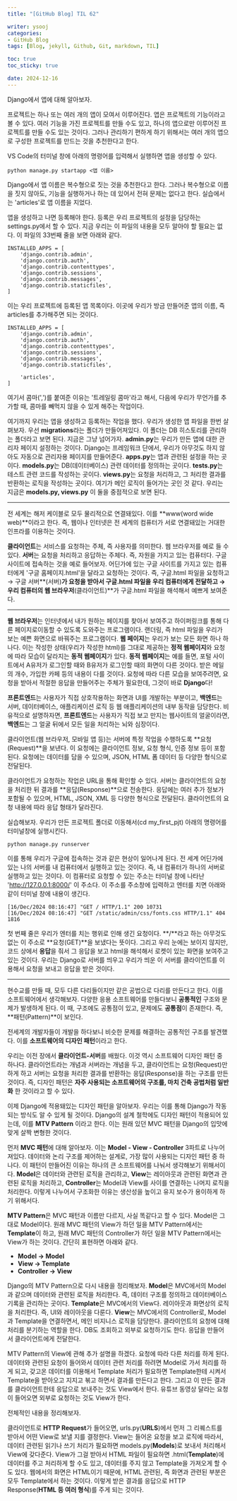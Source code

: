 ```yaml
---
title: "[GitHub Blog] TIL 62"

writer: ysooj
categories:
- GitHub Blog
tags: [Blog, jekyll, Github, Git, markdown, TIL]

toc: true
toc_sticky: true

date: 2024-12-16
---
```


Django에서 앱에 대해 알아보자.

프로젝트는 하나 또는 여러 개의 앱이 모여서 이루어진다. 앱은 프로젝트의 기능이라고 볼 수 있다. 여러 기능을 가진 프로젝트를 만들 수도 있고, 하나의 앱으로만 이루어진 프로젝트를 만들 수도 있는 것이다. 그러나 관리하기 편하게 하기 위해서는 여러 개의 앱으로 구성한 프로젝트를 만드는 것을 추천한다고 한다.

VS Code의 터미널 창에 아래의 명령어를 입력해서 실행하면 앱을 생성할 수 있다.

```
python manage.py startapp <앱 이름>
```

Django에서 앱 이름은 복수형으로 짓는 것을 추천한다고 한다. 그러나 복수형으로 이름을 짓지 않아도, 기능을 실행하거나 하는 데 있어서 전혀 문제는 없다고 한다. 실습에서는 'articles'로 앱 이름을 지었다.

앱을 생성하고 나면 등록해야 한다. 등록은 우리 프로젝트의 설정을 담당하는 settings.py에서 할 수 있다. 지금 우리는 이 파일의 내용을 모두 알아야 할 필요는 없다. 이 파일의 33번째 줄을 보면 아래와 같다.

```
INSTALLED_APPS = [
    'django.contrib.admin',
    'django.contrib.auth',
    'django.contrib.contenttypes',
    'django.contrib.sessions',
    'django.contrib.messages',
    'django.contrib.staticfiles',
]
```

이는 우리 프로젝트에 등록된 앱 목록이다. 이곳에 우리가 방금 만들어준 앱의 이름, 즉 articles를 추가해주면 되는 것이다.

```
INSTALLED_APPS = [
    'django.contrib.admin',
    'django.contrib.auth',
    'django.contrib.contenttypes',
    'django.contrib.sessions',
    'django.contrib.messages',
    'django.contrib.staticfiles',

    'articles',
]
```

여기서 콤마(',')를 붙여준 이유는 '트레일링 콤마'라고 해서, 다음에 우리가 무언가를 추가할 때, 콤마를 빼먹지 않을 수 있게 해주는 작업이다.

여기까지 우리는 앱을 생성하고 등록하는 작업을 했다. 우리가 생성한 앱 파일을 한번 살펴보자. 우선 **migrations**라는 폴더가 만들어져있다. 이 폴더는 DB 히스토리를 관리하는 폴더라고 보면 된다. 지금은 그냥 넘어가자. **admin.py**는 우리가 만든 앱에 대한 관리자 페이지 설정하는 것이다. Django는 프레임워크 단에서, 우리가 아무것도 하지 않아도 자동으로 관리자용 페이지를 만들어준다. **apps.py**는 앱과 관련된 설정을 하는 곳이다. **models.py**는 DB(데이터베이스) 관련 데이터를 정의하는 곳이다. **tests.py**는 테스트 관련 코드를 작성하는 곳이다. **views.py**는 요청을 처리하고, 그 처리한 결과를 반환하는 로직을 작성하는 곳이다. 여기가 메인 로직이 들어가는 곳인 것 같다. 우리는 지금은 **models.py, **views.py**** 이 둘을 중점적으로 보면 된다.

---

전 세계는 해저 케이블로 모두 물리적으로 연결돼있다. 이를 **www(word wide web)**이라고 한다. 즉, 웹이나 인터넷은 전 세계의 컴퓨터가 서로 연결돼있는 거대한 인프라를 이용하는 것이다.

**클라이언트**는 서비스를 요청하는 주체, 즉 사용자를 의미한다. 웹 브라우저를 예로 들 수 있다. **서버**는 요청을 처리하고 응답하는 주체다. 즉, 자원을 가지고 있는 컴퓨터다. 구글 사이트에 접속하는 것을 예로 들어보자. 어딘가에 있는 구글 사이트를 가지고 있는 컴퓨터에게 '구글 홈페이지.html'을 달라고 요청하는 것이다. 즉, 구글.html 파일을 요청하고 → 구글 서버**(서버)**가 요청을 받아서 구글.html 파일을 우리 컴퓨터에게 전달하고 → 우리 컴퓨터의 웹 브라우저**(클라이언트)**가 구글.html 파일을 해석해서 예쁘게 보여준다.

---

**웹 브라우저**는 인터넷에서 내가 원하는 페이지를 찾아서 보여주고 하이퍼링크를 통해 다른 페이지로이동할 수 있도록 도와주는 프로그램이다. 랜더링, 즉 html 파일을 우리가 보는 예쁜 화면으로 바꿔주는 프로그램이다. **웹 페이지**는 우리가 보는 모든 화면 하나 하나다. 이는 작성한 상태(우리가 작성한 html)를 그대로 제공하는 **정적 웹페이지**와 요청에 따라 모습이 달라지는 **동적 웹페이지**가 있다. **동적 웹페이지**는 예를 들면, 포털 사이트에서 A유저가 로그인할 때와 B유저가 로그인할 때의 화면이 다른 것이다. 받은 메일의 개수, 가입한 카페 등의 내용이 다를 것이다. 요청에 따라 다른 모습을 보여주려면, 요청을 받아서 적절한 응답을 만들어주는 주체가 필요한데, 그것이 바로 **Django**다!

**프론트엔드**는 사용자가 직접 상호작용하는 화면과 UI를 개발하는 부분이고, **백엔드**는 서버, 데이터베이스, 애플리케이션 로직 등 웹 애플리케이션의 내부 동작을 담당한다. 비유적으로 설명하자면, **프론트엔드**는 사용자가 직접 보고 만지는 웹사이트의 얼굴이라면, **백엔드**는 그 얼굴 뒤에서 모든 일을 처리하는 뇌와 심장이다.

클라이언트(웹 브라우저, 모바일 앱 등)는 서버에 특정 작업을 수행하도록 **요청(Request)**을 보낸다. 이 요청에는 클라이언트 정보, 요청 형식, 인증 정보 등이 포함된다. 요청에는 데이터를 담을 수 있으며, JSON, HTML 폼 데이터 등 다양한 형식으로 전달된다.

클라이언트가 요청하는 작업은 URL을 통해 확인할 수 있다. 서버는 클라이언트의 요청을 처리한 뒤 결과를 **응답(Response)**으로 전송한다. 응답에는 여러 추가 정보가 포함될 수 있으며, HTML, JSON, XML 등 다양한 형식으로 전달된다. 클라이언트의 요청 내용에 따라 응답 형태가 달라진다.

실습해보자. 우리가 만든 프로젝트 폴더로 이동해서(cd my\_first\_pjt) 아래의 명령어를 터미널창에 실행시킨다.

```
python manage.py runserver
```

이를 통해 우리가 구글에 접속하는 것과 같은 현상이 일어나게 된다. 전 세계 어딘가에 있는 나의 서버를 내 컴퓨터에서 실행하고 있는 것이다. 즉, 내 컴퓨터가 하나의 서버로 실행하고 있는 것이다. 이 컴퓨터로 요청할 수 있는 주소는 터미널 창에 나타난 'http://127.0.0.1:8000/' 이 주소다. 이 주소를 주소창에 입력하고 엔터를 치면 아래와 같이 터미널 창에 내용이 생긴다.

```
[16/Dec/2024 08:16:47] "GET / HTTP/1.1" 200 10731
[16/Dec/2024 08:16:47] "GET /static/admin/css/fonts.css HTTP/1.1" 404 1816
```

첫 번째 줄은 우리가 엔터를 치는 행위로 인해 생긴 요청이다. **/**라고 하는 아무것도 없는 이 주소로 **요청(GET)**을 보냈다는 뜻이다. 그리고 우리 눈에는 보이지 않지만, 코드 상에서 **응답**을 줘서 그 응답을 보고 html을 해석해서 로켓이 있는 화면을 보여주고 있는 것이다. 우리는 Django로 서버를 띄우고 우리가 띄운 이 서버를 클라이언트를 이용해서 요청을 보내고 응답을 받은 것이다.

---

현수교를 만들 때, 모두 다른 다리들이지만 같은 공법으로 다리를 만든다고 한다. 이를 소프트웨어에서 생각해보자. 다양한 응용 소프트웨어를 만들다보니 **공통적인** 구조와 문제가 발생하게 된다. 이 때, 구조에도 공통점이 있고, 문제에도 **공통점**이 존재한다. 즉, **패턴(Pattern)**이 보인다.

전세계의 개발자들이 개발을 하다보니 비슷한 문제를 해결하는 공통적인 구조를 발견했다. 이를 **소프트웨어의 디자인 패턴**이라고 한다.

우리는 이전 장에서 **클라이언트-서버**를 배웠다. 이것 역시 소프트웨어 디자인 패턴 중 하나다. 클라이언트라는 개념과 서버라는 개념을 두고, 클라이언트는 요청(Request)만 하게 하고 서버는 요청을 처리한 결과를 반환하는 응답(Response)을 하는 구조를 만든 것이다. 즉, 디자인 패턴은 **자주 사용되는 소프트웨어의 구조를, 마치 건축 공법처럼 일반화** 한 것이라고 할 수 있다.

이제 Django에 적용돼있는 디자인 패턴을 알아보자. 우리는 이를 통해 Django가 작동되는 방식도 알 수 있게 될 것이다. Django의 설계 철학에도 디자인 패턴이 적용되어 있는데, 이를 **MTV Pattern** 이라고 한다. 이는 원래 있던 MVC 패턴을 Django의 입맛에 맞게 살짝 변형한 것이다.

먼저 **MVC 패턴**에 대해 알아보자. 이는 **Model - View - Controller** 3파트로 나누어져있다. 데이터와 논리 구조를 제어하는 설계로, 가장 많이 사용되는 디자인 패턴 중 하나다. 이 패턴이 만들어진 이유는 하나의 큰 소프트웨어를 나눠서 생각해보기 위해서이다. **Model**은 데이터와 관련된 로직을 관리하고, **View**는 레이아웃과 관련된 화면과 관련된 로직을 처리하고, **Controller**는 Model과 View를 사이를 연결하는 나머지 로직을 처리한다. 이렇게 나누어서 구조화한 이유는 생산성을 높이고 유지 보수가 용이하게 하기 위해서다.

**MTV Pattern**은 MVC 패턴과 이름만 다르지, 사실 똑같다고 할 수 있다. Model은 그대로 Model이다. 원래 MVC 패턴의 View가 하던 일을 MTV Pattern에서는 **Template**이 하고, 원래 MVC 패턴의 Controller가 하던 일을 MTV Pattern에서는 View가 하는 것이다. 간단히 표현하면 아래와 같다.

-   **Model -> **Model****
-   **View -> Template**
-   **Controller -> View**

Django의 MTV Pattern으로 다시 내용을 정리해보자. **Model**은 MVC에서의 Model과 같으며 데이터와 관련된 로직을 처리한다. 즉, 데이터 구조를 정의하고 데이터베이스 기록을 관리하는 곳이다. **Template**은 MVC에서의 View다. 레이아웃과 화면상의 로직을 처리한다. 즉, UI와 레이아웃을 다룬다. **View**는 MVC에서의 Controller로, Model과 Template을 연결하면서, 메인 비지니스 로직을 담당한다. 클라이언트의 요청에 대해 처리를 분기하는 역할을 한다. DB도 조회하고 외부로 요청하기도 한다. 응답을 만들어서 클라이언트에게 전달한다.

MTV Pattern의 View에 관해 추가 설명을 하겠다. 요청에 따라 다른 처리를 하게 된다. 데이터와 관련된 요청이 들어와서 데이터 관련 처리를 하려면 Model로 가서 처리를 하게 되고, 갖고온 데이터를 이용해서 Template 처리가 필요하면 Template한테 시켜서 Template을 받아오고 지지고 볶고 하면서 결과를 만든다고 한다. 그리고 이 만든 결과를 클라이언트한테 응답으로 보내주는 것도 View에서 한다. 유튜브 동영상 달라는 요청이 들어오면 외부로 요청하는 것도 View가 한다.

전체적인 내용을 정리해보자.

클라이언트로 **HTTP Request**가 들어오면, urls.py(**URLS**)에서 먼저 그 리퀘스트를 받아서 어떤 View로 보낼 지를 결정한다. View는 들어온 요청을 보고 로직에 따라서, 데이터 관련된 읽기나 쓰기 처리가 필요하면 models.py(**Models**)로 보내서 처리해서 View에 갖다준다. View가 그걸 받아서 HTML 파일이 필요하면 <filename>.html(**Template**)에 데이터를 주고 처리하게 할 수도 있고, 데이터를 주지 않고 Template을 가져오게 할 수도 있다. 웹에서의 화면은 HTML이기 때문에, HTML 관련된, 즉 화면과 관련된 부분은 모두 Template에서 하는 것이다. 이렇게 받은 결과를 응답으로 HTTP Response(**HTML 등 여러 형식**)를 주게 되는 것이다.